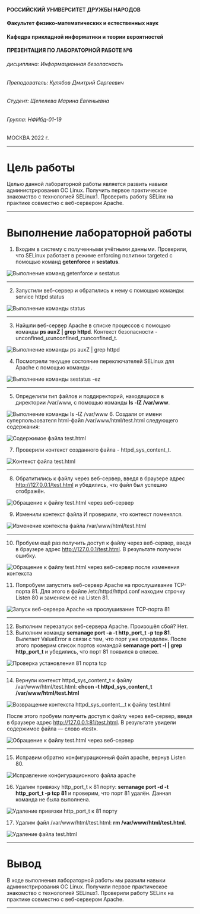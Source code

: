 #### РОССИЙСКИЙ УНИВЕРСИТЕТ ДРУЖБЫ НАРОДОВ
#### Факультет физико-математических и естественных наук  
#### Кафедра прикладной информатики и теории вероятностей 
#### ПРЕЗЕНТАЦИЯ ПО ЛАБОРАТОРНОЙ РАБОТЕ №6

###### дисциплина: Информационная безопасность
###### Преподователь: Кулябов Дмитрий Сергеевич
###### Студент: Щепелева Марина Евгеньевна
###### Группа: НФИбд-01-19
МОСКВА
2022 г.

---

# Цель работы

Целью данной лабораторной работы является развить навыки администрирования ОС Linux. Получить первое практическое знакомство с технологией SELinux1. Проверить работу SELinx на практике совместно с веб-сервером Apache.

---

# Выполнение лабораторной работы

1. Входим в систему с полученными учётными данными. Проверили, что SELinux работает в режиме enforcing политики targeted с помощью команд **getenforce** и **sestatus**.
   
![Выполнение команд getenforce и sestatus](img/1.png)

---

2. Запустили веб-сервер и обратились к нему с помощью команды:
service httpd status 
   
![Выполнение команды status](img/2.png)

---

3. Найшли веб-сервер Apache в списке процессов с помощью команды **ps auxZ | grep httpd**. Контекст безопасности - unconfined_u:unconfined_r:unconfined_t. 
   
![Выполнение команды ps auxZ | grep httpd](img/3.png)

4. Посмотрели текущее состояние переключателей SELinux для Apache с помощью команды .
   
![Выполнение команды sestatus -ez](img/4.png)

---

5. Определили тип файлов и поддиректорий, находящихся в директории /var/www, с помощью команды **ls -lZ /var/www**.
   
![Выполнение команды ls -lZ /var/www](img/6.png)
6. Создали от имени суперпользователя html-файл /var/www/html/test.html следующего содержания: 
   
![Содержимое файла test.html](img/9.png)

7. Проверили контекст созданного файла - httpd_sys_content_t.
   
![Контекст файла test.html](img/10.png)

---

8.  Обратитились к файлу через веб-сервер, введя в браузере адрес http://127.0.0.1/test.html и убедились, что файл был успешно отображён. 
   
![Обращение к файлу test.html через веб-сервер](img/11.png)

9.  Изменили контекст файла И проверили, что контекст поменялся.
   
![Изменение контекста файла /var/www/html/test.html](img/13.png)

---

10. Пробуем ещё раз получить доступ к файлу через веб-сервер, введя в браузере адрес http://127.0.0.1/test.html. В результате получили ошибку.
   
![Обращение к файлу test.html через веб-сервер после изменения контекста](img/14.png)

11. Попробуем запустить веб-сервер Apache на прослушивание ТСР-порта 81. Для этого в файле /etc/httpd/httpd.conf находим строчку Listen 80 и заменяем её на Listen 81.
   
![Запуск веб-сервера Apache на прослушивание ТСР-порта 81](img/16.png)
 
---

12. Выполним перезапуск веб-сервера Apache. Произошёл сбой? Нет. 
13. Выполним команду **semanage port -a -t http_port_t -р tcp 81**. Вылетает ValueError в связи с тем, что порт уже определен. После этого проверим список портов командой **semanage port -l | grep http_port_t** и убедились, что порт 81 появился в списке.
   
![Проверка установления 81 порта tcp](img/19.png)
 
---

14. Вернули контекст httpd_sys_cоntent_t к файлу /var/www/html/test.html: **chcon -t httpd_sys_content_t /var/www/html/test.html** 
   
![Возвращение контекста httpd_sys_cоntent__t к файлу test.html](img/21.png)

После этого пробуем получить доступ к файлу через веб-сервер, введя в браузере адрес http://127.0.0.1:81/test.html. В результате увидели содержимое файла — слово «test». 
   
![Обращение к файлу test.html через веб-сервер](img/21.2.png)
 
---

15. Исправим обратно конфигурационный файл apache, вернув Listen 80. 
   
![Исправление конфигурационного файла apache](img/22.png)

16. Удалим привязку http_port_t к 81 порту: **semanage port -d -t http_port_t -p tcp 81** и проверим, что порт 81 удалён. Данная команда не была выполнена. 
   
![Удаление привязки http_port_t к 81 порту](img/23.png)

17.  Удалим файл /var/www/html/test.html: **rm /var/www/html/test.html**.
   
![Удаление файла test.html](img/24.png)
 
---

# Вывод

В ходе выполнения лабораторной работы мы развили навыки администрирования ОС Linux. Получили первое практическое знакомство с технологией SELinux1. Проверили работу SELinx на практике совместно с веб-сервером
Apache.
 
---